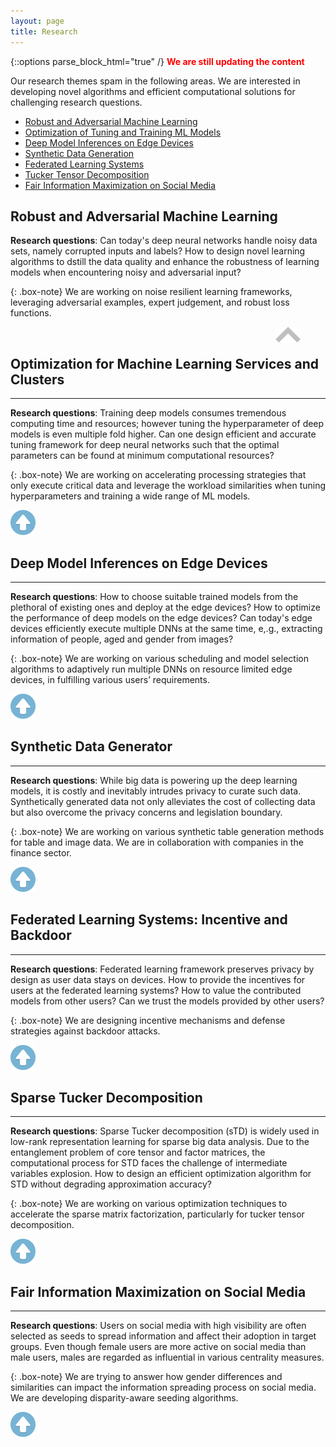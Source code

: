 ```yaml
---
layout: page
title: Research
---
```

{::options parse_block_html="true" /}
<a name="top"></a> 
<span style="color:red">**We are still updating the content**</span>

Our research themes spam in the following areas. We are interested in developing novel algorithms and efficient computational solutions for challenging research questions.
- [Robust and Adversarial Machine Learning](#Robust)
- [Optimization of Tuning and Training ML Models](#Tune)
- [Deep Model Inferences on Edge Devices](#EdgeInf)
- [Synthetic Data Generation](#GAN)
- [Federated Learning Systems](#Federated)
- [Tucker Tensor Decomposition](#Tucker)
- [Fair Information Maximization on Social Media](#FairIM)


## Robust and Adversarial Machine Learning<a name="Robust"></a> 

**Research questions**: Can today's deep neural networks handle noisy data sets, namely corrupted inputs and labels? How to design novel learning algorithms to dstill the data quality and enhance the robustness of learning models when encountering noisy and adversarial input? 

{: .box-note}
We are working on noise resilient learning frameworks, leveraging adversarial examples, expert judgement, and robust loss functions.


<figure>
 <a href="#top">
  <img src="images/up.png" alt="top" style="float: right;" width="40" height="25">
 </a>
</figure>

<br>


## Optimization for Machine Learning Services and Clusters<a name="Tune"></a> 
-----
**Research questions**: Training deep models consumes tremendous computing time and resources; however tuning the hyperparameter of deep models is even multiple fold higher. Can one design efficient and accurate tuning framework for deep neural networks such that the optimal parameters can be found at minimum computational resources?

{: .box-note}
We are working on accelerating processing strategies that only execute critical data and leverage the workload similarities when tuning hyperparameters and training a wide range of ML models.  


<a href="#top">
 <img alt="top" src="/images/top.png" width="40" height="40">
</a>


## Deep Model Inferences on Edge Devices<a name="EdgeInf"></a> 
----
**Research questions**: How to choose suitable trained models from the plethoral of existing ones and deploy at the edge devices? How to optimize the performance of deep models on the edge devices? Can today's edge devices efficiently execute multiple DNNs at the same time, e,.g., extracting information of people, aged and gender from images?

{: .box-note}
We are working on various scheduling and model selection algorithms to adaptively run multiple DNNs on resource limited edge devices, in fulfilling various users’ requirements. 
 

<a href="#top">
         <img alt="top" src="/images/top.png" width="40" height="40">
</a>


## Synthetic Data Generator<a name="GAN"></a> 
-----
**Research questions**: While big data is powering up the deep learning models, it is costly and inevitably intrudes privacy to curate such data. Synthetically generated data not only alleviates the cost of collecting data but also overcome the privacy concerns and legislation boundary.

{: .box-note}
We are working on various synthetic table generation methods for table and image data. We are in collaboration with companies in the finance sector. 

<a href="#top">
         <img alt="top" src="/images/top.png" width="40" height="40">
</a>


## Federated Learning Systems: Incentive and Backdoor<a name="Federated"></a> 
-----
**Research questions**: Federated learning framework preserves privacy by design as user data stays on devices. How to provide the incentives for users at the federated learning systems? How to value the contributed models from other users? Can we trust the models provided by other users?

{: .box-note}
We are designing incentive mechanisms and defense strategies against backdoor attacks. 

<a href="#top">
         <img alt="top" src="/images/top.png" width="40" height="40">
</a>


## Sparse Tucker Decomposition <a name="Tucker"></a> 
-----
**Research questions**: Sparse Tucker decomposition (sTD) is widely used in low-rank representation learning for sparse big data analysis. Due to the entanglement problem  of  core  tensor  and  factor  matrices,  the  computational process  for  STD  faces  the challenge of   intermediate  variables  explosion. How to design an efficient optimization algorithm for STD without degrading approximation accuracy?

{: .box-note}
We are working on various optimization techniques to accelerate the sparse matrix factorization, particularly for tucker tensor decomposition.

<a href="#top">
         <img alt="top" src="./images/top.png" width="40" height="40">
</a>


## Fair Information Maximization on Social Media<a name="FairIM"></a> 
-----
**Research questions**: Users on social media with high visibility are often selected as seeds to spread information and affect their adoption in target groups. Even though female users are more active on social media than male users, males are regarded as influential in various centrality measures.

{: .box-note}
We are trying to answer how gender differences and similarities can impact the information spreading process on social media. We are developing  disparity-aware seeding algorithms.

<a href="#top">
         <img alt="top" src="/images/top.png" width="40" height="40">
</a>



